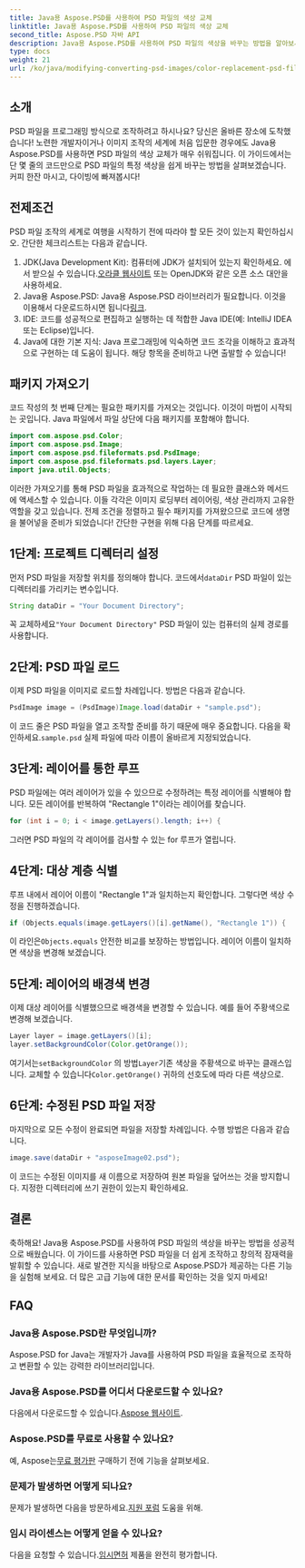 ```yaml
---
title: Java용 Aspose.PSD를 사용하여 PSD 파일의 색상 교체
linktitle: Java용 Aspose.PSD를 사용하여 PSD 파일의 색상 교체
second_title: Aspose.PSD 자바 API
description: Java용 Aspose.PSD를 사용하여 PSD 파일의 색상을 바꾸는 방법을 알아보세요. 이미지를 효율적으로 조작하려면 이 쉬운 단계별 가이드를 따르십시오.
type: docs
weight: 21
url: /ko/java/modifying-converting-psd-images/color-replacement-psd-files/
---
```

## 소개
PSD 파일을 프로그래밍 방식으로 조작하려고 하시나요? 당신은 올바른 장소에 도착했습니다! 노련한 개발자이거나 이미지 조작의 세계에 처음 입문한 경우에도 Java용 Aspose.PSD를 사용하면 PSD 파일의 색상 교체가 매우 쉬워집니다. 이 가이드에서는 단 몇 줄의 코드만으로 PSD 파일의 특정 색상을 쉽게 바꾸는 방법을 살펴보겠습니다. 커피 한잔 마시고, 다이빙에 빠져봅시다!
## 전제조건
PSD 파일 조작의 세계로 여행을 시작하기 전에 따라야 할 모든 것이 있는지 확인하십시오. 간단한 체크리스트는 다음과 같습니다.
1.  JDK(Java Development Kit): 컴퓨터에 JDK가 설치되어 있는지 확인하세요. 에서 받으실 수 있습니다.[오라클 웹사이트](https://www.oracle.com/java/technologies/javase-jdk11-downloads.html) 또는 OpenJDK와 같은 오픈 소스 대안을 사용하세요.
2.  Java용 Aspose.PSD: Java용 Aspose.PSD 라이브러리가 필요합니다. 이것을 이용해서 다운로드하시면 됩니다[링크](https://releases.aspose.com/psd/java/).
3. IDE: 코드를 성공적으로 편집하고 실행하는 데 적합한 Java IDE(예: IntelliJ IDEA 또는 Eclipse)입니다.
4. Java에 대한 기본 지식: Java 프로그래밍에 익숙하면 코드 조각을 이해하고 효과적으로 구현하는 데 도움이 됩니다.
해당 항목을 준비하고 나면 출발할 수 있습니다!
## 패키지 가져오기
코드 작성의 첫 번째 단계는 필요한 패키지를 가져오는 것입니다. 이것이 마법이 시작되는 곳입니다. Java 파일에서 파일 상단에 다음 패키지를 포함해야 합니다.
```java
import com.aspose.psd.Color;
import com.aspose.psd.Image;
import com.aspose.psd.fileformats.psd.PsdImage;
import com.aspose.psd.fileformats.psd.layers.Layer;
import java.util.Objects;
```
이러한 가져오기를 통해 PSD 파일을 효과적으로 작업하는 데 필요한 클래스와 메서드에 액세스할 수 있습니다. 이들 각각은 이미지 로딩부터 레이어링, 색상 관리까지 고유한 역할을 갖고 있습니다.
전제 조건을 정렬하고 필수 패키지를 가져왔으므로 코드에 생명을 불어넣을 준비가 되었습니다! 간단한 구현을 위해 다음 단계를 따르세요.
## 1단계: 프로젝트 디렉터리 설정
 먼저 PSD 파일을 저장할 위치를 정의해야 합니다. 코드에서`dataDir` PSD 파일이 있는 디렉터리를 가리키는 변수입니다.
```java
String dataDir = "Your Document Directory";
```
 꼭 교체하세요`"Your Document Directory"` PSD 파일이 있는 컴퓨터의 실제 경로를 사용합니다.
## 2단계: PSD 파일 로드
이제 PSD 파일을 이미지로 로드할 차례입니다. 방법은 다음과 같습니다.
```java
PsdImage image = (PsdImage)Image.load(dataDir + "sample.psd");
```
 이 코드 줄은 PSD 파일을 열고 조작할 준비를 하기 때문에 매우 중요합니다. 다음을 확인하세요.`sample.psd` 실제 파일에 따라 이름이 올바르게 지정되었습니다.
## 3단계: 레이어를 통한 루프
PSD 파일에는 여러 레이어가 있을 수 있으므로 수정하려는 특정 레이어를 식별해야 합니다. 모든 레이어를 반복하여 "Rectangle 1"이라는 레이어를 찾습니다.
```java
for (int i = 0; i < image.getLayers().length; i++) {
```
그러면 PSD 파일의 각 레이어를 검사할 수 있는 for 루프가 열립니다.
## 4단계: 대상 계층 식별
루프 내에서 레이어 이름이 "Rectangle 1"과 일치하는지 확인합니다. 그렇다면 색상 수정을 진행하겠습니다.
```java
if (Objects.equals(image.getLayers()[i].getName(), "Rectangle 1")) {
```
 이 라인은`Objects.equals` 안전한 비교를 보장하는 방법입니다. 레이어 이름이 일치하면 색상을 변경해 보겠습니다.
## 5단계: 레이어의 배경색 변경
이제 대상 레이어를 식별했으므로 배경색을 변경할 수 있습니다. 예를 들어 주황색으로 변경해 보겠습니다.
```java
Layer layer = image.getLayers()[i];
layer.setBackgroundColor(Color.getOrange());
```
 여기서는`setBackgroundColor` 의 방법`Layer`기존 색상을 주황색으로 바꾸는 클래스입니다. 교체할 수 있습니다`Color.getOrange()` 귀하의 선호도에 따라 다른 색상으로.
## 6단계: 수정된 PSD 파일 저장
마지막으로 모든 수정이 완료되면 파일을 저장할 차례입니다. 수행 방법은 다음과 같습니다.
```java
image.save(dataDir + "asposeImage02.psd");
```
이 코드는 수정된 이미지를 새 이름으로 저장하여 원본 파일을 덮어쓰는 것을 방지합니다. 지정한 디렉터리에 쓰기 권한이 있는지 확인하세요.
## 결론
축하해요! Java용 Aspose.PSD를 사용하여 PSD 파일의 색상을 바꾸는 방법을 성공적으로 배웠습니다. 이 가이드를 사용하면 PSD 파일을 더 쉽게 조작하고 창의적 잠재력을 발휘할 수 있습니다. 새로 발견한 지식을 바탕으로 Aspose.PSD가 제공하는 다른 기능을 실험해 보세요. 더 많은 고급 기능에 대한 문서를 확인하는 것을 잊지 마세요!
## FAQ
### Java용 Aspose.PSD란 무엇입니까?
Aspose.PSD for Java는 개발자가 Java를 사용하여 PSD 파일을 효율적으로 조작하고 변환할 수 있는 강력한 라이브러리입니다.
### Java용 Aspose.PSD를 어디서 다운로드할 수 있나요?
 다음에서 다운로드할 수 있습니다.[Aspose 웹사이트](https://releases.aspose.com/psd/java/).
### Aspose.PSD를 무료로 사용할 수 있나요?
 예, Aspose는[무료 평가판](https://releases.aspose.com/) 구매하기 전에 기능을 살펴보세요.
### 문제가 발생하면 어떻게 되나요?
 문제가 발생하면 다음을 방문하세요.[지원 포럼](https://forum.aspose.com/c/psd/34) 도움을 위해.
### 임시 라이센스는 어떻게 얻을 수 있나요?
 다음을 요청할 수 있습니다.[임시면허](https://purchase.aspose.com/temporary-license/) 제품을 완전히 평가합니다.